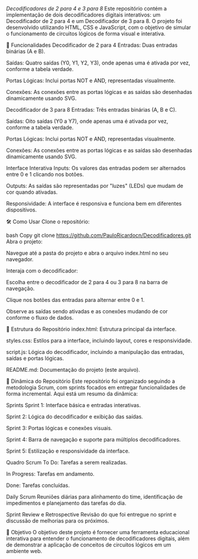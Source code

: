 *Decodificadores de 2 para 4 e 3 para 8*
Este repositório contém a implementação de dois decodificadores digitais interativos: um Decodificador de 2 para 4 e um Decodificador de 3 para 8. O projeto foi desenvolvido utilizando HTML, CSS e JavaScript, com o objetivo de simular o funcionamento de circuitos lógicos de forma visual e interativa.

🚀 Funcionalidades
Decodificador de 2 para 4
Entradas: Duas entradas binárias (A e B).

Saídas: Quatro saídas (Y0, Y1, Y2, Y3), onde apenas uma é ativada por vez, conforme a tabela verdade.

Portas Lógicas: Inclui portas NOT e AND, representadas visualmente.

Conexões: As conexões entre as portas lógicas e as saídas são desenhadas dinamicamente usando SVG.

Decodificador de 3 para 8
Entradas: Três entradas binárias (A, B e C).

Saídas: Oito saídas (Y0 a Y7), onde apenas uma é ativada por vez, conforme a tabela verdade.

Portas Lógicas: Inclui portas NOT e AND, representadas visualmente.

Conexões: As conexões entre as portas lógicas e as saídas são desenhadas dinamicamente usando SVG.

Interface Interativa
Inputs: Os valores das entradas podem ser alternados entre 0 e 1 clicando nos botões.

Outputs: As saídas são representadas por "luzes" (LEDs) que mudam de cor quando ativadas.

Responsividade: A interface é responsiva e funciona bem em diferentes dispositivos.

🛠️ Como Usar
Clone o repositório:

bash
Copy
git clone https://github.com/PauloRicardocn/Decodificadores.git
Abra o projeto:

Navegue até a pasta do projeto e abra o arquivo index.html no seu navegador.

Interaja com o decodificador:

Escolha entre o decodificador de 2 para 4 ou 3 para 8 na barra de navegação.

Clique nos botões das entradas para alternar entre 0 e 1.

Observe as saídas sendo ativadas e as conexões mudando de cor conforme o fluxo de dados.

📂 Estrutura do Repositório
index.html: Estrutura principal da interface.

styles.css: Estilos para a interface, incluindo layout, cores e responsividade.

script.js: Lógica do decodificador, incluindo a manipulação das entradas, saídas e portas lógicas.

README.md: Documentação do projeto (este arquivo).

🧩 Dinâmica do Repositório
Este repositório foi organizado seguindo a metodologia Scrum, com sprints focados em entregar funcionalidades de forma incremental. Aqui está um resumo da dinâmica:

Sprints
Sprint 1: Interface básica e entradas interativas.

Sprint 2: Lógica do decodificador e exibição das saídas.

Sprint 3: Portas lógicas e conexões visuais.

Sprint 4: Barra de navegação e suporte para múltiplos decodificadores.

Sprint 5: Estilização e responsividade da interface.

Quadro Scrum
To Do: Tarefas a serem realizadas.

In Progress: Tarefas em andamento.

Done: Tarefas concluídas.

Daily Scrum
Reuniões diárias para alinhamento do time, identificação de impedimentos e planejamento das tarefas do dia.

Sprint Review e Retrospective
Revisão do que foi entregue no sprint e discussão de melhorias para os próximos.

🎯 Objetivo
O objetivo deste projeto é fornecer uma ferramenta educacional interativa para entender o funcionamento de decodificadores digitais, além de demonstrar a aplicação de conceitos de circuitos lógicos em um ambiente web.

